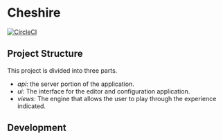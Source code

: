 # Cheshire #
[![CircleCI](https://circleci.com/gh/mwj8410/cheshire.svg?style=svg)](https://circleci.com/gh/mwj8410/cheshire)

## Project Structure ##
This project is divided into three parts.
- *api*: the server portion of the application.
- *ui*: The interface for the editor and configuration application.
- *views*: The engine that allows the user to play through the experience indicated.

## Development ##
